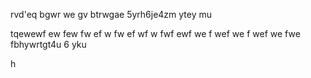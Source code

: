 rvd'eq
bgwr
we
gv
btrwgae
5yrh6je4zm ytey
mu

tqewewf
ew
few
fw
ef
w
fw
ef
wf
w
fwf
ewf
we
f
wef
we
f
wef
we
fwe
fbhywrtgt4u
6
yku

h
